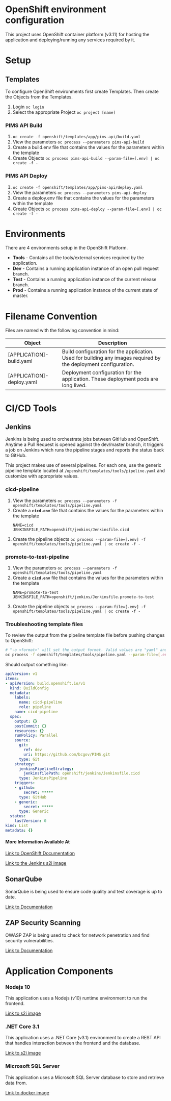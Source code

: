 # OpenShift environment configuration

This project uses OpenShift container platform (v3.11) for hosting the application and deploying/running any services required by it.

# Setup

## Templates

To configure OpenShift environments first create Templates. Then create the Objects from the Templates.

1. Login `oc login`
2. Select the appropriate Project `oc project [name]`

### PIMS API Build

1. `oc create -f openshift/templates/app/pims-api/build.yaml`
2. View the parameters `oc process --parameters pims-api-build`
3. Create a build.env file that contains the values for the parameters within the template
4. Create Objects `oc process pims-api-build --param-file=[.env] | oc create -f -`

### PIMS API Deploy

1. `oc create -f openshift/templates/app/pims-api/deploy.yaml`
2. View the parameters `oc process --parameters pims-api-deploy`
3. Create a deploy.env file that contains the values for the parameters within the template
4. Create Objects `oc process pims-api-deploy --param-file=[.env] | oc create -f -`

# Environments

There are 4 environments setup in the OpenShift Platform.

- **Tools** - Contains all the tools/external services required by the application.
- **Dev** - Contains a running application instance of an open pull request branch.
- **Test** - Contains a running application instance of the current release branch.
- **Prod** - Contains a running application instance of the current state of master.

# Filename Convention

Files are named with the following convention in mind:

| Object                    | Description                                                                                                     |
| ------------------------- | --------------------------------------------------------------------------------------------------------------- |
| [APPLICATION]-build.yaml  | Build configuration for the application. Used for building any images required by the deployment configuration. |
| [APPLICATION]-deploy.yaml | Deployment configuration for the application. These deployment pods are long lived.                             |

# CI/CD Tools

## Jenkins

Jenkins is being used to orchestrate jobs between GitHub and OpenShift. Anytime a Pull Request is opened against the dev/master branch, it triggers a job on Jenkins which runs the pipeline stages and reports the status back to GitHub.

This project makes use of several pipelines. For each one, use the generic pipeline template located at `/openshift/templates/tools/pipeline.yaml` and customize with appropriate values.

### cicd-pipeline

1. View the parameters `oc process --parameters -f openshift/templates/tools/pipeline.yaml`
2. Create a **`cicd.env`** file that contains the values for the parameters within the template
    ```
    NAME=cicd
    JENKINSFILE_PATH=openshift/jenkins/Jenkinsfile.cicd
    ```
3. Create the pipeline objects `oc process --param-file=[.env] -f openshift/templates/tools/pipeline.yaml | oc create -f -`


### promote-to-test-pipeline

1. View the parameters `oc process --parameters -f openshift/templates/tools/pipeline.yaml`
2. Create a **`cicd.env`** file that contains the values for the parameters within the template
    ```
    NAME=promote-to-test
    JENKINSFILE_PATH=openshift/jenkins/Jenkinsfile.promote-to-test
    ```
3. Create the pipeline objects `oc process --param-file=[.env] -f openshift/templates/tools/pipeline.yaml | oc create -f -`

### Troubleshooting template files

To review the output from the pipeline template file before pushing changes to OpenShift:

```bash
# "-o <format>" will set the output format. Valid values are "yaml" and "json"
oc process -f openshift/templates/tools/pipeline.yaml --param-file=[.env] -o yaml
```

Should output something like:

```yaml
apiVersion: v1
items:
- apiVersion: build.openshift.io/v1
  kind: BuildConfig
  metadata:
    labels:
      name: cicd-pipeline
      role: pipeline
    name: cicd-pipeline
  spec:
    output: {}
    postCommit: {}
    resources: {}
    runPolicy: Parallel
    source:
      git:
        ref: dev
        uri: https://github.com/bcgov/PIMS.git
      type: Git
    strategy:
      jenkinsPipelineStrategy:
        jenkinsfilePath: openshift/jenkins/Jenkinsfile.cicd
      type: JenkinsPipeline
    triggers:
    - github:
        secret: *****
      type: GitHub
    - generic:
        secret: *****
      type: Generic
  status:
    lastVersion: 0
kind: List
metadata: {}
```

#### More Information Available At

[Link to OpenShift Documentation](https://docs.openshift.com/container-platform/3.10/using_images/other_images/jenkins.html)

[Link to the Jenkins s2i image](https://github.com/BCDevOps/openshift-components/tree/master/cicd/jenkins)

## SonarQube

SonarQube is being used to ensure code quality and test coverage is up to date.

[Link to Documentation](https://docs.sonarqube.org/display/SONAR/Documentation)

## ZAP Security Scanning

OWASP ZAP is being used to check for network penetration and find security vulnerabilities.

[Link to Documentation](https://www.owasp.org/index.php/OWASP_Zed_Attack_Proxy_Project)

# Application Components

### Nodejs 10

This application uses a Nodejs (v10) runtime environment to run the frontend.

[Link to s2i image](https://github.com/sclorg/s2i-nodejs-container/tree/master/10)

### .NET Core 3.1

This application uses a .NET Core (v3.1) environment to create a REST API that handles interaction between the frontend and the database.

[Link to s2i image](https://github.com/redhat-developer/s2i-dotnetcore/tree/master/3.1/build)

### Microsoft SQL Server

This application uses a Microsoft SQL Server database to store and retrieve data from.

[Link to docker image](https://hub.docker.com/_/microsoft-mssql-server)
